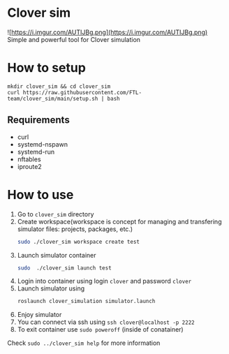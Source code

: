 # Clover sim
![https://i.imgur.com/AUTIJBg.png](https://i.imgur.com/AUTIJBg.png)
Simple and powerful tool for Clover simulation


# How to setup
```
mkdir clover_sim && cd clover_sim
curl https://raw.githubusercontent.com/FTL-team/clover_sim/main/setup.sh | bash
```

## Requirements
* curl
* systemd-nspawn
* systemd-run
* nftables
* iproute2

# How to use
1. Go to `clover_sim` directory
2. Create workspace(workspace is concept for managing and transfering simulator files: projects, packages, etc.)
    ```bash
    sudo ./clover_sim workspace create test
    ```
3. Launch simulator container
    ```bash
    sudo  ./clover_sim launch test
    ```
4. Login into container  using login `clover` and password `clover`
5. Launch simulator using
    ```bash
    roslaunch clover_simulation simulator.launch 
    ```
6. Enjoy simulator
7. You can connect via ssh using `ssh clover@localhost -p 2222`
8. To exit container use `sudo poweroff` (inside of conatainer)

Check `sudo ../clover_sim help` for more information
